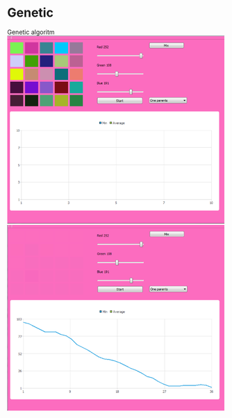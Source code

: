 # Genetic
Genetic algoritm  
<img src="./screenshots/Screenshot_1.png" width="500"/>
<img src="./screenshots/Screenshot_2.png" width="500"/>
